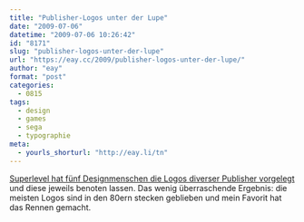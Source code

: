 ```yaml
---
title: "Publisher-Logos unter der Lupe"
date: "2009-07-06"
datetime: "2009-07-06 10:26:42"
id: "8171"
slug: "publisher-logos-unter-der-lupe"
url: "https://eay.cc/2009/publisher-logos-unter-der-lupe/"
author: "eay"
format: "post"
categories:
  - 0815
tags:
  - design
  - games
  - sega
  - typographie
meta:
  - yourls_shorturl: "http://eay.li/tn"
---
```


[Superlevel hat fünf Designmenschen die Logos diverser Publisher vorgelegt](http://www.superlevel.de/spielkram/publisher-logos-unter-der-lupe) und diese jeweils benoten lassen. Das wenig überraschende Ergebnis: die meisten Logos sind in den 80ern stecken geblieben und mein Favorit hat das Rennen gemacht.
